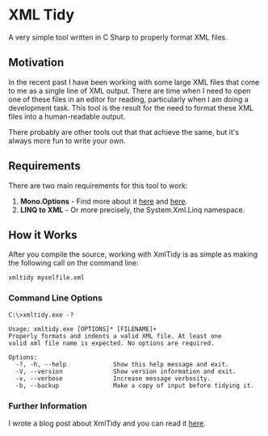 # XML Tidy #

A very simple tool written in C Sharp to properly format XML files.

## Motivation ##

In the recent past I have been working with some large XML files that come to
me as a single line of XML output. There are time when I need to open one of
these files in an editor for reading, particularly when I am doing a
development task. This tool is the result for the need to format these XML
files into a human-readable output. 

There probably are other tools out that that achieve the same, but it's always
more fun to write your own. 

## Requirements ##

There are two main requirements for this tool to work:

1. **Mono.Options** - Find more about it [here](http://tirania.org/blog/archive/2008/Oct-14.html) and [here](http://www.ndesk.org/Options). 
2. **LINQ to XML** - Or more precisely, the System.Xml.Linq namespace.

## How it Works ##

After you compile the source, working with XmlTidy is as simple as making the
following call on the command line:

    xmltidy myxmlfile.xml

### Command Line Options ###

    C:\>xmltidy.exe -?
    
    Usage: xmltidy.exe [OPTIONS]* [FILENAME]+
    Properly formats and indents a valid XML file. At least one
    valid xml file name is expected. No options are required.
    
    Options:
      -?, -h, --help             Show this help message and exit.
      -V, --version              Show version information and exit.
      -v, --verbose              Increase message verbosity.
      -b, --backup               Make a copy of input before tidying it.

### Further Information ###

I wrote a blog post about XmlTidy and you can read it [here](). 
